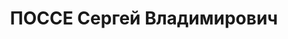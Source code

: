 ---
title: ПОССЕ Сергей Владимирович
description: 1903 г.р., Лондон, в 1934-37 директор Института истории партии при ЦК
  КП(б)Б, арестован 09.08.1937, реабилитирован 21 сентября 1957 года.
---